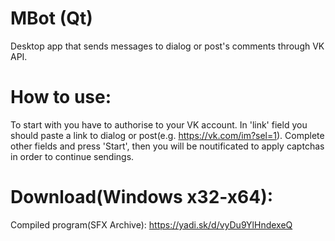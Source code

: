 # MBot (Qt)
Desktop app that sends messages to dialog or post's comments through VK API. 
# How to use:
To start with you have to authorise to your VK account.
In 'link' field you should paste a link to dialog or post(e.g. https://vk.com/im?sel=1).
Complete other fields and press 'Start', then you will be noutificated to apply captchas in order to continue sendings.
# Download(Windows x32-x64):
Compiled program(SFX Archive): https://yadi.sk/d/vyDu9YlHndexeQ

